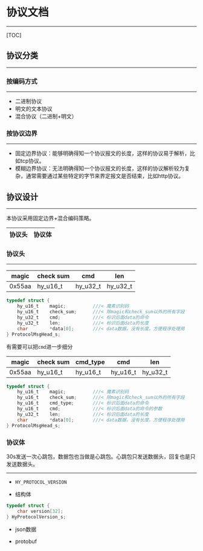 # 协议文档

---

[TOC]

## 协议分类

---

### 按编码方式

---

* 二进制协议
* 明文的文本协议
* 混合协议（二进制+明文）

### 按协议边界

---

* 固定边界协议：能够明确得知一个协议报文的长度，这样的协议易于解析，比如tcp协议。
* 模糊边界协议：无法明确得知一个协议报文的长度，这样的协议解析较为复杂，通常需要通过某些特定的字节来界定报文是否结束，比如http协议。

## 协议设计

---

本协议采用固定边界+混合编码策略。

| 协议头 | 协议体 |
|--------|--------|

### 协议头

---

| magic  | check sum | cmd      | len      |
|--------|-----------|----------|----------|
| 0x55aa | hy_u16_t  | hy_u32_t | hy_u32_t |


```c
typedef struct {
    hy_u16_t    magic;          ///< 魔素识别码
    hy_u16_t    check_sum;      ///< 除magic和check_sum以外的所有字段
    hy_u32_t    cmd;            ///< 标识后面data的命令
    hy_u32_t    len;            ///< 标识后面data的长度
    char        *data[0];       ///< data数据，没有长度，方便程序处理用
} ProtocolMsgHead_s;
```

有需要可以把`cmd`进一步细分

| magic  | check sum | cmd_type | cmd      | len      |
|--------|-----------|----------|----------|----------|
| 0x55aa | hy_u16_t  | hy_u16_t | hy_u16_t | hy_u32_t |


```c
typedef struct {
    hy_u16_t    magic;          ///< 魔素识别码
    hy_u16_t    check_sum;      ///< 除magic和check_sum以外的所有字段
    hy_u16_t    cmd_type;       ///< 标识后面data的命令
    hy_u16_t    cmd;            ///< 标识后面data的命令的参数
    hy_u32_t    len;            ///< 标识后面data的长度
    char        *data[0];       ///< data数据，没有长度，方便程序处理用
} ProtocolMsgHead_s;
```

### 协议体

30s发送一次心跳包，数据包也当做是心跳包。心跳包只发送数据头，回复也是只发送数据头。

---

* `HY_PROTOCOL_VERSION`

* 结构体

```c
typedef struct {
    char version[32];
} HyProtocolVersion_s;
```

* json数据

* protobuf


